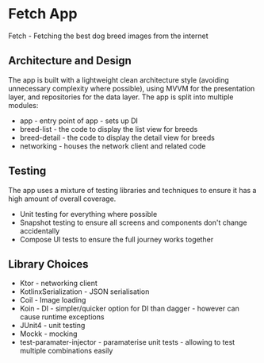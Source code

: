 
# Fetch App
Fetch - Fetching the best dog breed images from the internet 

## Architecture and Design
The app is built with a lightweight clean architecture style (avoiding unnecessary complexity where possible), using MVVM for the presentation layer, and repositories for the data layer.
The app is split into multiple modules:
- app - entry point of app - sets up DI
- breed-list - the code to display the list view for breeds
- breed-detail - the code to display the detail view for breeds
- networking - houses the network client and related code


## Testing 
The app uses a mixture of testing libraries and techniques to ensure it has a high amount of overall coverage.
- Unit testing for everything where possible
- Snapshot testing to ensure all screens and components don't change accidentally 
- Compose UI tests to ensure the full journey works together   

## Library Choices
- Ktor - networking client
- KotlinxSerialization - JSON serialisation
- Coil - Image loading
- Koin - DI - simpler/quicker option for DI than dagger - however can cause runtime exceptions
- JUnit4 - unit testing
- Mockk - mocking
- test-paramater-injector - paramaterise unit tests - allowing to test multiple combinations easily